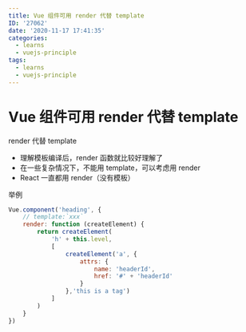 ```yaml
---
title: Vue 组件可用 render 代替 template
ID: '27062'
date: '2020-11-17 17:41:35'
categories:
  - learns
  - vuejs-principle
tags:
  - learns
  - vuejs-principle
---
```


# Vue 组件可用 render 代替 template

render 代替 template

- 理解模板编译后，render 函数就比较好理解了
- 在一些复杂情况下，不能用 template，可以考虑用 render
- React 一直都用 render（没有模板）

举例

``` js 
Vue.component('heading', {
    // template:`xxx`
    render: function (createElement) {
        return createElement(
            'h' + this.level,
            [
                createElement('a', {
                    attrs: {
                        name: 'headerId',
                        href: '#' + 'headerId'
                    }
                },'this is a tag')
            ]
        )
    }
})
```
 
 
 
 
